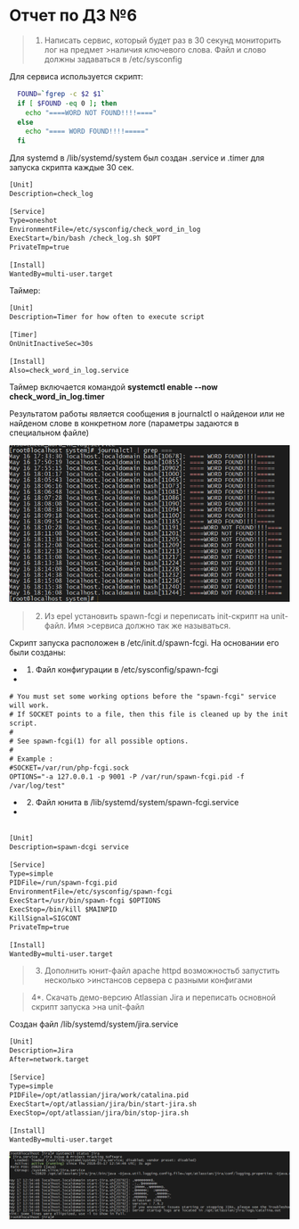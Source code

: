 # Отчет по ДЗ №6

>1. Написать сервис, который будет раз в 30 секунд мониторить лог на предмет >наличия ключевого слова. Файл и слово должны задаваться в /etc/sysconfig

Для сервиса используется скрипт:

```bash
  FOUND=`fgrep -c $2 $1`
  if [ $FOUND -eq 0 ]; then
    echo "====WORD NOT FOUND!!!!===="
  else
    echo "==== WORD FOUND!!!!====="
  fi
```

Для systemd в /lib/systemd/system был создан .service и .timer для запуска скрипта каждые 30 сек.

```
[Unit]
Description=check_log

[Service]
Type=oneshot
EnvironmentFile=/etc/sysconfig/check_word_in_log
ExecStart=/bin/bash /check_log.sh $OPT
PrivateTmp=true

[Install]
WantedBy=multi-user.target
```
Таймер:

```
[Unit]
Description=Timer for how often to execute script

[Timer]
OnUnitInactiveSec=30s

[Install]
Also=check_word_in_log.service
```

Таймер включается командой **systemctl enable --now check_word_in_log.timer**


Результатом работы является сообщения в journalctl о найденои или не найденом слове в конкретном логе (параметры задаются в специальном файле)

![result_1](https://github.com/armakoz/otus-linux/blob/master/images/result_1.png)



>2. Из epel установить spawn-fcgi и переписать init-скрипт на unit-файл. Имя >сервиса должно так же называться.

Скрипт запуска расположен в /etc/init.d/spawn-fcgi. На основании его были созданы:

* 1) Файл конфигурации в /etc/sysconfig/spawn-fcgi
* 
```
# You must set some working options before the "spawn-fcgi" service will work.
# If SOCKET points to a file, then this file is cleaned up by the init script.
#
# See spawn-fcgi(1) for all possible options.
#
# Example :
#SOCKET=/var/run/php-fcgi.sock
OPTIONS="-a 127.0.0.1 -p 9001 -P /var/run/spawn-fcgi.pid -f /var/log/test"
```
* 2) Файл юнита в /lib/systemd/system/spawn-fcgi.service
* 
```

[Unit]
Description=spawn-dcgi service

[Service]
Type=simple
PIDFile=/run/spawn-fcgi.pid
EnvironmentFile=/etc/sysconfig/spawn-fcgi
ExecStart=/usr/bin/spawn-fcgi $OPTIONS
ExecStop=/bin/kill $MAINPID
KillSignal=SIGCONT
PrivateTmp=true

[Install]
WantedBy=multi-user.target
```

>3. Дополнить юнит-файл apache httpd возможностьб запустить несколько >инстансов сервера с разными конфигами



>4*. Скачать демо-версию Atlassian Jira и переписать основной скрипт запуска >на unit-файл

Создан файл /lib/systemd/system/jira.service

```
[Unit] 
Description=Jira
After=network.target

[Service] 
Type=simple
PIDFile=/opt/atlassian/jira/work/catalina.pid
ExecStart=/opt/atlassian/jira/bin/start-jira.sh
ExecStop=/opt/atlassian/jira/bin/stop-jira.sh

[Install] 
WantedBy=multi-user.target
```

![jira](https://github.com/armakoz/otus-linux/blob/master/images/jira.png?raw=true)